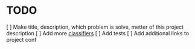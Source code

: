 # TODO

[ ] Make title, description, which problem is solve, metter of this project description
[ ] Add more [classifiers](https://pypi.org/classifiers/)
[ ] Add tests
[ ] Add additional links to project conf
